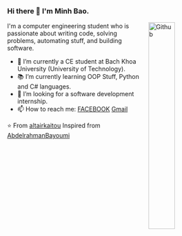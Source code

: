 ### Hi there 👋 I'm Minh Bao.

<img width="35%" align="right" alt="Github" src="https://user-images.githubusercontent.com/48678280/88862734-4903af80-d201-11ea-968b-9c939d88a37c.gif" />

I'm a computer engineering student who is passionate about writing code, solving problems, automating stuff, and building software.

- 🔭 I’m currently a CE student at Bach Khoa University (University of Technology).
- 📚 I’m currently learning OOP Stuff, Python and C# languages.
- 👯 I’m looking for a software development internship. 
- 📫 How to reach me: [FACEBOOK](https://www.facebook.com/bao.leminh.315) [Gmail](mailto:leminhgiabao@gmail.com)

⭐️ From [altairkaitou](https://github.com/altairkaitou)
Inspired from [AbdelrahmanBayoumi](https://github.com/abdelrahmanbayoumi)

